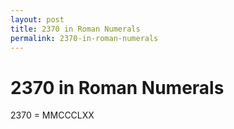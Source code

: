 ```yaml
---
layout: post
title: 2370 in Roman Numerals
permalink: 2370-in-roman-numerals
---
```


# 2370 in Roman Numerals

2370 = MMCCCLXX
